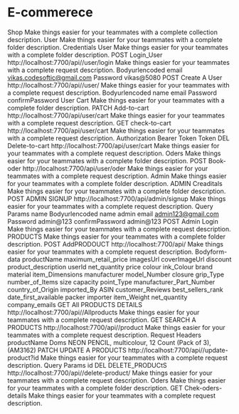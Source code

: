 # E-commerece





Shop
Make things easier for your teammates with a complete collection description.
User
Make things easier for your teammates with a complete folder description.
Credentials User
Make things easier for your teammates with a complete folder description.
POST
Login_User
http://localhost:7700/api//user/login
Make things easier for your teammates with a complete request description.
Bodyurlencoded
email
vikas.codesoftic@gmail.com
Password
vikas@5080
POST
Create A User
http://localhost:7700/api//user/
Make things easier for your teammates with a complete request description.
Bodyurlencoded
name
email
Password
confirmPassword
User Cart
Make things easier for your teammates with a complete folder description.
PATCH
Add-to-cart
http://localhost:7700/api/user/cart
Make things easier for your teammates with a complete request description.
GET
check-to-cart
http://localhost:7700/api/user/cart
Make things easier for your teammates with a complete request description.
Authorization
Bearer Token
Token
<token>
DEL
Delete-to-cart
http://localhost:7700/api/user/cart
Make things easier for your teammates with a complete request description.
Oders
Make things easier for your teammates with a complete folder description.
POST
Book-oder
http://localhost:7700/api/user/oder
Make things easier for your teammates with a complete request description.
Admin
Make things easier for your teammates with a complete folder description.
ADMIN Creaditals
Make things easier for your teammates with a complete folder description.
POST
ADMIN SIGNUP
http://localhost:7700/api/admin/signup
Make things easier for your teammates with a complete request description.
Query Params
name
Bodyurlencoded
name
admin
email
admin123@gmail.com
Password
admin@123
confirmPassword
admin@123
POST
Admin Login
Make things easier for your teammates with a complete request description.
PRODUCTS
Make things easier for your teammates with a complete folder description.
POST
AddPRODOUCT
http://localhost:7700/api/
Make things easier for your teammates with a complete request description.
Bodyform-data
productName
maximum_retail_price
imagesUrl
coverImageUrl
discount
product_description
userId
net_quantity
price
colour
ink_Colour
brand
material
item_Dimensions
manufacturer
model_Number
closure
grip_Type
number_of_Items
size
capacity
point_Type
manufacturer_Part_Number
country_of_Origin
imported_By
ASIN
customer_Reviews
best_sellers_rank
date_first_available
packer
importer
item_Weight
net_quantity
company_emails
GET
All PRODUCTS DETAILS
http://localhost:7700/api//Allproducts
Make things easier for your teammates with a complete request description.
GET
SEARCH A PRODUCTS
http://localhost:7700/api//product
Make things easier for your teammates with a complete request description.
Request Headers
productName
Doms NEON PENCIL, multicolour, 12 Count (Pack of 3), (AM3162)
PATCH
UPDATE A PRODUCTS
http://localhost:7700/api//update-product?id
Make things easier for your teammates with a complete request description.
Query Params
id
DEL
DELETE_PRODUCtS
http://localhost:7700/api//delete-product/
Make things easier for your teammates with a complete request description.
Oders
Make things easier for your teammates with a complete folder description.
GET
Chek-oders-details
Make things easier for your teammates with a complete request description.
